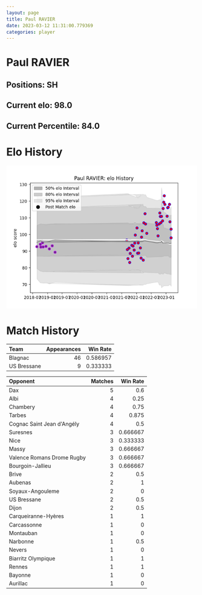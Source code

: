 ```yaml
---  
layout: page  
title: Paul RAVIER  
date: 2023-03-12 11:31:00.779369  
categories: player  
---
```

# Paul RAVIER

## Positions: SH

## Current elo: 98.0

## Current Percentile: 84.0

# Elo History


![elo history](history_PaulRAVIER.png)
# Match History


| Team        |   Appearances |   Win Rate |
|:------------|--------------:|-----------:|
| Blagnac     |            46 |   0.586957 |
| US Bressane |             9 |   0.333333 |

| Opponent                   |   Matches |   Win Rate |
|:---------------------------|----------:|-----------:|
| Dax                        |         5 |   0.6      |
| Albi                       |         4 |   0.25     |
| Chambery                   |         4 |   0.75     |
| Tarbes                     |         4 |   0.875    |
| Cognac Saint Jean d'Angély |         4 |   0.5      |
| Suresnes                   |         3 |   0.666667 |
| Nice                       |         3 |   0.333333 |
| Massy                      |         3 |   0.666667 |
| Valence Romans Drome Rugby |         3 |   0.666667 |
| Bourgoin-Jallieu           |         3 |   0.666667 |
| Brive                      |         2 |   0.5      |
| Aubenas                    |         2 |   1        |
| Soyaux-Angouleme           |         2 |   0        |
| US Bressane                |         2 |   0.5      |
| Dijon                      |         2 |   0.5      |
| Carqueiranne-Hyères        |         1 |   1        |
| Carcassonne                |         1 |   0        |
| Montauban                  |         1 |   0        |
| Narbonne                   |         1 |   0.5      |
| Nevers                     |         1 |   0        |
| Biarritz Olympique         |         1 |   1        |
| Rennes                     |         1 |   1        |
| Bayonne                    |         1 |   0        |
| Aurillac                   |         1 |   0        |